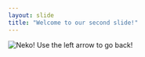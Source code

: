 ```yaml
---
layout: slide
title: "Welcome to our second slide!"
---
```

![Neko!](https://duckduckgo.com/i/d62b08f4.png)
Use the left arrow to go back!
